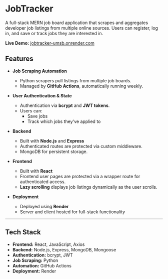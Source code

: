 # JobTracker

A full-stack MERN job board application that scrapes and aggregates developer job listings from multiple online sources. Users can register, log in, and save or track jobs they are interested in.

**Live Demo:** [jobtracker-umsb.onrender.com](https://jobtracker-umsb.onrender.com)

## Features

- **Job Scraping Automation**
  - Python scrapers pull listings from multiple job boards.
  - Managed by **GitHub Actions**, automatically running weekly.

- **User Authentication & State**
  - Authentication via **bcrypt** and **JWT tokens**.
  - Users can:
    - Save jobs
    - Track which jobs they've applied to

- **Backend**
  - Built with **Node.js** and **Express**
  - Authenticated routes are protected via custom middleware.
  - MongoDB for persistent storage.

- **Frontend**
  - Built with **React**
  - Frontend user pages are protected via a wrapper route for authenticated access.
  - **Lazy scrolling** displays job listings dynamically as the user scrolls.

- **Deployment**
  - Deployed using **Render**
  - Server and client hosted for full-stack functionality

---

## Tech Stack

- **Frontend:** React, JavaScript, Axios
- **Backend:** Node.js, Express, MongoDB, Mongoose
- **Authentication:** bcrypt, JWT
- **Job Scraping:** Python
- **Automation:** GitHub Actions
- **Deployment:** Render
